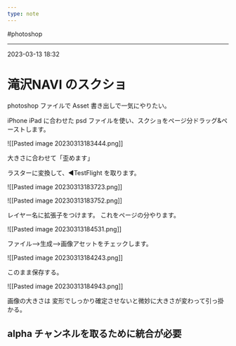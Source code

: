 ```yaml
---
type: note
---
```


#photoshop 

---
2023-03-13  18:32

# 滝沢NAVI のスクショ

photoshop ファイルで Asset 書き出しで一気にやりたい。

iPhone iPad に合わせた psd ファイルを使い、スクショをページ分ドラッグ&ペーストします。

![[Pasted image 20230313183444.png]]

大きさに合わせて「歪めます」

ラスターに変換して、◀︎TestFlight を取ります。

![[Pasted image 20230313183723.png]]

![[Pasted image 20230313183752.png]]

レイヤー名に拡張子をつけます。
これをページの分やります。

![[Pasted image 20230313184531.png]]


ファイル-->生成-->画像アセットをチェックします。

![[Pasted image 20230313184243.png]]


このまま保存する。

![[Pasted image 20230313184943.png]]


画像の大きさは 変形でしっかり確定させないと微妙に大きさが変わって引っ掛かる。

## alpha チャンネルを取るために統合が必要
